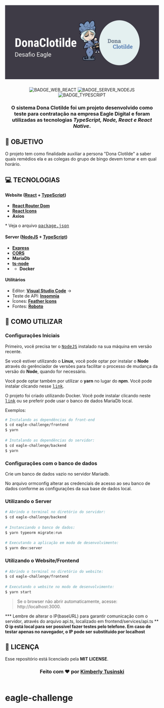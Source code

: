 <h1 align=center>
<img src="./image.jpeg">
</h1>

<div align="center">

![BADGE_WEB_REACT] ![BADGE_SERVER_NODEJS] ![BADGE_TYPESCRIPT]

</div>

<h3 align="center">

O sistema Dona Clotilde foi um projeto desenvolvido como teste para contratação na empresa Eagle Digital e foram utilizadas as tecnologias ***TypeScript, Node, React e React Native***.

</h3>

## **:rocket: OBJETIVO**

O projeto tem como finalidade auxiliar a persona "Dona Clotilde" a saber quais remédios ela e as colegas do grupo de bingo devem tomar e em qual horário.

<!--
  ...
  Local Reservado para o GIF do projeto rodando.
  ...
-->

## **:computer: TECNOLOGIAS**


#### **Website** ([React][react] + [TypeScript][typescript])

  - **[React Router Dom][react_router_dom]**
  - **[React Icons][react_icons]**
  - **Axios**


  \* Veja o arquivo <kbd>[package.json](./src/package.json)</kbd>

#### **Server** ([NodeJS][node] + [TypeScript][typescript])

  - **[Express][express]**
  - **[CORS][cors]**
  - **MariaDb**
  - **[ts-node][tsnode]**
  - - **Docker**


#### **Utilitários**

- Editor: **[Visual Studio Code][vscode]** &rarr;
- Teste de API: **[Insomnia][insomnia]**
- Ícones: **[Feather Icons][feather_icons]**
- Fontes: **[Roboto][font_roboto]**


## **:wine_glass: COMO UTILIZAR**

### Configurações Iniciais

Primeiro, você precisa ter o <kbd>[NodeJS](https://nodejs.org/en/download/)</kbd> instalado na sua máquina em versão recente.

Se você estiver utilizando o **Linux**, você pode optar por instalar o **Node** através do gerênciador de versões para facilitar o processo de mudança da versão do **Node**, quando for necessário.

Você pode optar também por utilizar o **yarn** no lugar do **npm**. Você pode instalar clicando nesse <kbd>[link][yarn]</kbd>.

O projeto foi criado utilizando Docker. Você pode instalar clicando neste <kbd>[link][docker]</kbd> ou se preferir pode usar o banco de dados MariaDb local.


Exemplos:
```sh
# Instalando as dependências do front-end
$ cd eagle-challenge/frontend
$ yarn

# Instalando as dependências do servidor:
$ cd eagle-challenge/backend
$ yarn
```

### Configurações com o banco de dados
Crie um banco de dados vazio no servidor Mariadb.

No arquivo ormconfig alterar as credenciais de acesso ao seu banco de dados conforme as configurações da sua base de dados local.

### Utilizando o Server

```sh
# Abrindo o terminal no diretório do servidor:
$ cd eagle-challenge/backend

# Instanciando o banco de dados:
$ yarn typeorm migrate:run

# Executando a aplicação em modo de desenvolvimento:
$ yarn dev:server

```

### Utilizando o Website/Frontend

```sh
# Abrindo o terminal no diretório do website:
$ cd eagle-challenge/frontend

# Executando o website no modo de desenvolvimento:
$ yarn start
```

> Se o browser não abrir automaticamente, acesse: http://localhost:3000.


**\* Lembre de alterar o IP(baseURL) para garantir comunicação com o servidor, através do arquivo api.ts, localizado em frontend/services/api.ts **
**O ip está local para ser possivel fazer testes pelo telefone. Em caso de testar apenas no navegador, o IP pode ser substituido por localhost**

## **:page_with_curl: LICENÇA**

Esse repositório está licenciado pela **MIT LICENSE**.

<h3 align="center">
Feito com ❤️ por <a href="https://www.linkedin.com/in/kimberly-tusinski-2851521b7/">Kimberly Tusinski</a>
<br><br>
</h3>


<!-- Badges -->

[BADGE_CLOSED_ISSUES]: https://img.shields.io/github/issues-closed/x0n4d0/ecoleta?color=red

[BADGE_OPEN_ISSUES]: https://img.shields.io/github/issues/x0n4d0/ecoleta?color=green

[BADGE_LICENSE]: https://img.shields.io/github/license/x0n4d0/ecoleta

[BADGE_NODE_VERSION]: https://img.shields.io/badge/node-12.17.0-green

[BADGE_NPM_VERSION]: https://img.shields.io/badge/npm-6.14.4-red

[BADGE_WEB_REACT]: https://img.shields.io/badge/web-react-blue

[BADGE_MOBILE_REACT_NATIVE]: https://img.shields.io/badge/mobile-react%20native-blueviolet

[BADGE_SERVER_NODEJS]: https://img.shields.io/badge/server-nodejs-important

[BADGE_STARS]: https://img.shields.io/github/stars/x0n4d0/ecoleta?style=social

[BADGE_FORKS]: https://img.shields.io/github/forks/x0n4d0/ecoleta?style=social

[BADGE_TYPESCRIPT]: https://badges.frapsoft.com/typescript/code/typescript.png?v=101

[BADGE_OPEN_SOURCE]: https://badges.frapsoft.com/os/v1/open-source.png?v=103

<!-- Techs -->

[react]: https://reactjs.org/

[typescript]: https://www.typescriptlang.org/

[node]: https://nodejs.org/en/

[vscode]: https://code.visualstudio.com/

[markdown_emoji]: https://gist.github.com/rxaviers/7360908

[express]: https://expressjs.com/

[cors]: https://expressjs.com/en/resources/middleware/cors.html

[tsnode]: https://github.com/TypeStrong/ts-node

[feather_icons]: https://feathericons.com/

[insomnia]: https://insomnia.rest/

[react_router_dom]: https://github.com/ReactTraining/react-router/tree/master/packages/react-router-dom

[react_icons]: https://react-icons.github.io/react-icons/

[axios]: https://github.com/axios/axios

[font_roboto]: https://fonts.google.com/specimen/Roboto

[font_awesome]: https://fontawesome.com/

[yarn]: https://classic.yarnpkg.com/en/docs/install/#debian-stable

[docker]: https://www.docker.com/products/docker-desktop
# eagle-challenge

